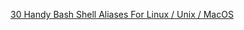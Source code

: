 
[30 Handy Bash Shell Aliases For Linux / Unix / MacOS](https://www.cyberciti.biz/tips/bash-aliases-mac-centos-linux-unix.html)
